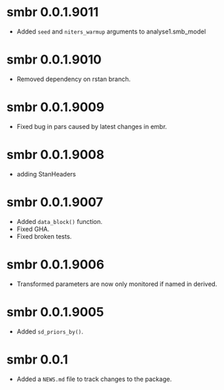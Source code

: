 <!-- NEWS.md is maintained by https://fledge.cynkra.com, contributors should not edit this file -->

# smbr 0.0.1.9011

- Added `seed` and `niters_warmup` arguments to analyse1.smb_model


# smbr 0.0.1.9010

- Removed dependency on rstan branch.


# smbr 0.0.1.9009

- Fixed bug in pars caused by latest changes in embr.


# smbr 0.0.1.9008

- adding StanHeaders


# smbr 0.0.1.9007

- Added `data_block()` function.
- Fixed GHA.
- Fixed broken tests.

# smbr 0.0.1.9006

- Transformed parameters are now only monitored if named in derived.

# smbr 0.0.1.9005

- Added `sd_priors_by()`.

# smbr 0.0.1

- Added a `NEWS.md` file to track changes to the package.
